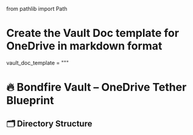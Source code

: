 from pathlib import Path

# Create the Vault Doc template for OneDrive in markdown format
vault_doc_template = """
# 🔥 Bondfire Vault – OneDrive Tether Blueprint

## 🗂️ Directory Structure
